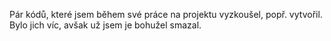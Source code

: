 Pár kódů, které jsem během své práce na projektu vyzkoušel, popř. vytvořil. Bylo jich víc, avšak už jsem je bohužel smazal.
